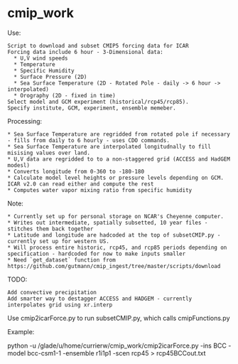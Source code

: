 # cmip_work
Use: 

    Script to download and subset CMIP5 forcing data for ICAR
    Forcing data include 6 hour - 3-Dimensional data:
      * U,V wind speeds
      * Temperature
      * Specific Humidity
      * Surface Pressure (2D)
      * Sea Surface Temperature (2D - Rotated Pole - daily -> 6 hour -> interpolated)
      * Orography (2D - fixed in time)
    Select model and GCM experiment (historical/rcp45/rcp85).
    Specify institute, GCM, experiment, ensemble memeber. 
 
 Processing:
 
    * Sea Surface Temperature are regridded from rotated pole if necessary - fills from daily to 6 hourly - uses CDO commands.
    * Sea Surface Temperature are interpolated longitudnally to fill misising values over land.
    * U,V data are regridded to to a non-staggered grid (ACCESS and HadGEM modesl)
    * Converts longitude from 0-360 to -180-180
    * Calculate model level heights or pressure levels depending on GCM. ICAR v2.0 can read either and compute the rest
    * Computes water vapor mixing ratio from specific humidity
 
 Note:
 
    * Currently set up for personal storage on NCAR's Cheyenne computer.
    * Writes out intermediate, spatially subsetted, 10 year files - stitches them back together
    * Latitude and longitude are hadcoded at the top of subsetCMIP.py - currently set up for western US.
    * Will process entire historic, rcp45, and rcp85 periods depending on specification - hardcoded for now to make inputs smaller
    * Need `get_dataset` function from https://github.com/gutmann/cmip_ingest/tree/master/scripts/download 
    
  TODO: 
    
    Add convective precipitation
    Add smarter way to destagger ACCESS and HADGEM - currently interpolates grid using xr.interp


Use cmip2icarForce.py to run subsetCMIP.py, which calls cmipFunctions.py

Example:

python -u /glade/u/home/currierw/cmip_work/cmip2icarForce.py -ins BCC -model bcc-csm1-1 -ensemble r1i1p1 -scen rcp45 > rcp45BCCout.txt
